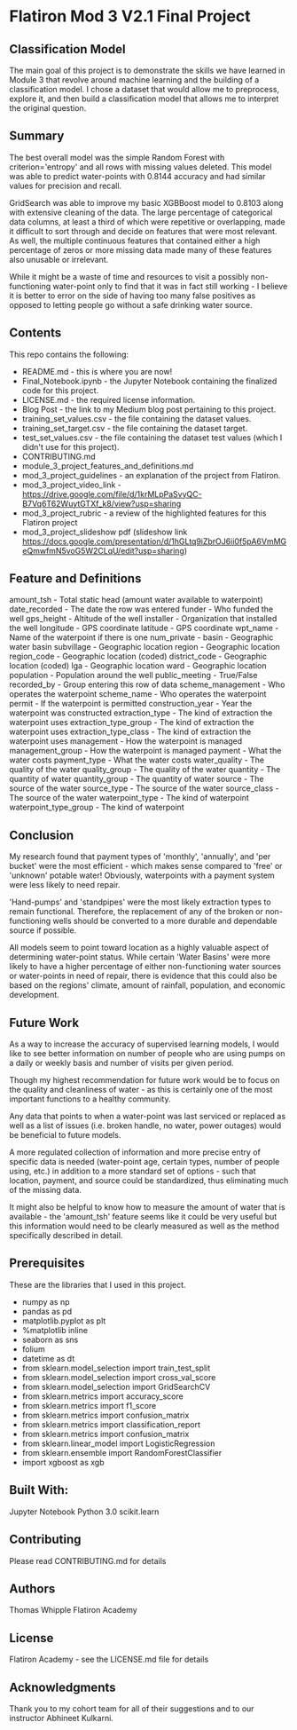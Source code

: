 # Flatiron Mod 3 V2.1 Final Project


## Classification Model
The main goal of this project is to demonstrate the skills we have learned in Module 3 that revolve around machine learning and the building of a classification model. I chose a dataset that would allow me to preprocess, explore it, and then build a classification model that allows me to interpret the original question. 


## Summary
The best overall model was the simple Random Forest with criterion='entropy' and all rows with missing values deleted. This model was able to predict water-points with 0.8144 accuracy and had similar values for precision and recall.

GridSearch was able to improve my basic XGBBoost model to 0.8103 along with extensive cleaning of the data. The large percentage of categorical data columns, at least a third of which were repetitive or overlapping, made it difficult to sort through and decide on features that were most relevant. As well, the multiple continuous features that contained either a high percentage of zeros or more missing data made many of these features also unusable or irrelevant.

While it might be a waste of time and resources to visit a possibly non-functioning water-point only to find that it was in fact still working - I believe it is better to error on the side of having too many false positives as opposed to letting people go without a safe drinking water source.


## Contents
This repo contains the following:
* README.md - this is where you are now!
* Final_Notebook.ipynb - the Jupyter Notebook containing the finalized code for this project.
* LICENSE.md - the required license information.
* Blog Post - the link to my Medium blog post pertaining to this project.
* training_set_values.csv - the file containing the dataset values.
* training_set_target.csv - the file containing the dataset target.
* test_set_values.csv - the file containing the dataset test values (which I didn't use for this project).
* CONTRIBUTING.md 
* module_3_project_features_and_definitions.md
* mod_3_project_guidelines - an explanation of the project from Flatiron.
* mod_3_project_video_link - https://drive.google.com/file/d/1krMLpPaSvyQC-B7Vq6T62WuytGTXf_k8/view?usp=sharing
* mod_3_project_rubric - a review of the highlighted features for this Flatiron project
* mod_3_project_slideshow pdf 
 (slideshow link https://docs.google.com/presentation/d/1hGLtq9iZbrOJ6ii0f5pA6VmMGeQmwfmN5voG5W2CLqU/edit?usp=sharing)


## Feature and Definitions
amount_tsh - Total static head (amount water available to waterpoint)
date_recorded - The date the row was entered
funder - Who funded the well
gps_height - Altitude of the well
installer - Organization that installed the well
longitude - GPS coordinate
latitude - GPS coordinate
wpt_name - Name of the waterpoint if there is one
num_private - 
basin - Geographic water basin
subvillage - Geographic location
region - Geographic location
region_code - Geographic location (coded)
district_code - Geographic location (coded)
lga - Geographic location
ward - Geographic location
population - Population around the well
public_meeting - True/False
recorded_by - Group entering this row of data
scheme_management - Who operates the waterpoint
scheme_name - Who operates the waterpoint
permit - If the waterpoint is permitted
construction_year - Year the waterpoint was constructed
extraction_type - The kind of extraction the waterpoint uses
extraction_type_group - The kind of extraction the waterpoint uses
extraction_type_class - The kind of extraction the waterpoint uses
management - How the waterpoint is managed
management_group - How the waterpoint is managed
payment - What the water costs
payment_type - What the water costs
water_quality - The quality of the water
quality_group - The quality of the water
quantity - The quantity of water
quantity_group - The quantity of water
source - The source of the water
source_type - The source of the water
source_class - The source of the water
waterpoint_type - The kind of waterpoint
waterpoint_type_group - The kind of waterpoint

## Conclusion
My research found that payment types of 'monthly', 'annually', and 'per bucket' were the most efficient - which makes sense compared to 'free' or 'unknown' potable water! Obviously, waterpoints with a payment system were less likely to need repair.

'Hand-pumps' and 'standpipes' were the most likely extraction types to remain functional. Therefore, the replacement of any of the broken or non-functioning wells should be converted to a more durable and dependable source if possible.

All models seem to point toward location as a highly valuable aspect of determining water-point status. While certain 'Water Basins' were more likely to have a higher percentage of either non-functioning water sources or water-points in need of repair, there is evidence that this could also be based on the regions' climate, amount of rainfall, population, and economic development.


## Future Work
As a way to increase the accuracy of supervised learning models, I would like to see better information on number of people who are using pumps on a daily or weekly basis and number of visits per given period.

Though my highest recommendation for future work would be to focus on the quality and cleanliness of water - as this is certainly one of the most important functions to a healthy community.

Any data that points to when a water-point was last serviced or replaced as well as a list of issues (i.e. broken handle, no water, power outages) would be beneficial to future models.

A more regulated collection of information and more precise entry of specific data is needed (water-point age, certain types, number of people using, etc.) in addition to a more standard set of options - such that location, payment, and source could be standardized, thus eliminating much of the missing data.

It might also be helpful to know how to measure the amount of water that is available - the 'amount_tsh' feature seems like it could be very useful but this information would need to be clearly measured as well as the method specifically described in detail.


## Prerequisites
These are the libraries that I used in this project.
* numpy as np
* pandas as pd
* matplotlib.pyplot as plt
* %matplotlib inline
* seaborn as sns
* folium
* datetime as dt
* from sklearn.model_selection import train_test_split 
* from sklearn.model_selection import cross_val_score
* from sklearn.model_selection import GridSearchCV
* from sklearn.metrics import accuracy_score 
* from sklearn.metrics import f1_score 
* from sklearn.metrics import confusion_matrix 
* from sklearn.metrics import classification_report
* from sklearn.metrics import confusion_matrix
* from sklearn.linear_model import LogisticRegression
* from sklearn.ensemble import RandomForestClassifier
* import xgboost as xgb


## Built With:
Jupyter Notebook
Python 3.0
scikit.learn

## Contributing
Please read CONTRIBUTING.md for details

## Authors
Thomas Whipple
Flatiron Academy

## License
Flatiron Academy - see the LICENSE.md file for details

## Acknowledgments
Thank you to my cohort team for all of their suggestions and to our instructor Abhineet Kulkarni.

